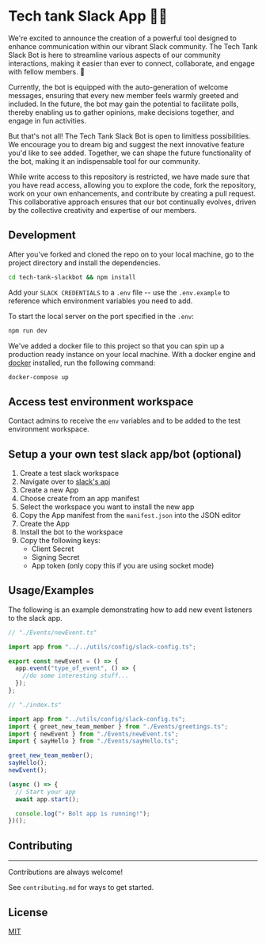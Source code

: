 # Tech tank Slack App 🤖🚀

We're excited to announce the creation of a powerful tool designed to enhance communication within our vibrant Slack community. The Tech Tank Slack Bot is here to streamline various aspects of our community interactions, making it easier than ever to connect, collaborate, and engage with fellow members. 💙

Currently, the bot is equipped with the auto-generation of welcome messages, ensuring that every new member feels warmly greeted and included. In the future, the bot may gain the potential to facilitate polls, thereby enabling us to gather opinions, make decisions together, and engage in fun activities.

But that's not all! The Tech Tank Slack Bot is open to limitless possibilities. We encourage you to dream big and suggest the next innovative feature you'd like to see added. Together, we can shape the future functionality of the bot, making it an indispensable tool for our community.

While write access to this repository is restricted, we have made sure that you have read access, allowing you to explore the code, fork the repository, work on your own enhancements, and contribute by creating a pull request. This collaborative approach ensures that our bot continually evolves, driven by the collective creativity and expertise of our members.

## Development

After you've forked and cloned the repo on to your local machine, go to the project directory and install the dependencies.

```bash
cd tech-tank-slackbot && npm install
```

Add your `SLACK CREDENTIALS` to a `.env` file -- use the `.env.example` to reference which environment variables you need to add.

To start the local server on the port specified in the `.env`:

```bash
npm run dev
```

We've added a docker file to this project so that you can spin up a production ready instance on your local machine. With a docker engine and [docker](https://www.docker.com/products/docker-desktop/) installed, run the following command:

```bash
docker-compose up
```

## Access test environment workspace

Contact admins to receive the `env` variables and to be added to the test environment workspace.

## Setup a your own test slack app/bot (optional)

1. Create a test slack workspace
2. Navigate over to [slack's api](https://api.slack.com/apps)
3. Create a new App
4. Choose create from an app manifest
5. Select the workspace you want to install the new app
6. Copy the App manifest from the `manifest.json` into the JSON editor
7. Create the App
8. Install the bot to the workspace
9. Copy the following keys:
   - Client Secret
   - Signing Secret
   - App token (only copy this if you are using socket mode)

## Usage/Examples

The following is an example demonstrating how to add new event listeners to the slack app.

```typescript
// "./Events/newEvent.ts"

import app from "../../utils/config/slack-config.ts";

export const newEvent = () => {
  app.event("type_of_event", () => {
    //do some interesting stuff...
  });
};
```

```typescript
// "./index.ts"

import app from "../utils/config/slack-config.ts";
import { greet_new_team_member } from "./Events/greetings.ts";
import { newEvent } from "./Events/newEvent.ts";
import { sayHello } from "./Events/sayHello.ts";

greet_new_team_member();
sayHello();
newEvent();

(async () => {
  // Start your app
  await app.start();

  console.log("⚡️ Bolt app is running!");
})();
```

## Contributing

---

Contributions are always welcome!

See `contributing.md` for ways to get started.

## License

[MIT](/LICENSE)

